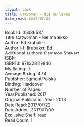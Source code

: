 ```yaml
---
layout: book
title: Catwoman - Nie ma lekko
date_read: 2017/07/22
---
```


Book Id: 35436537<br />
Title: Catwoman - Nie ma lekko<br />
Author: Ed Brubaker<br />
Author l-f: Brubaker, Ed<br />
Additional Authors: Cameron Stewart<br />
ISBN: <br />
ISBN13: 978328119846<br />
My Rating: 0<br />
Average Rating: 4.24<br />
Publisher: Egmont Polska<br />
Binding: Hardcover<br />
Number of Pages: <br />
Year Published: 2017<br />
Original Publication Year: 2013<br />
Date Read: 2017/07/22<br />
Date Added: 2017/07/09<br />
Exclusive Shelf: read<br />
Read Count: 1<br />

